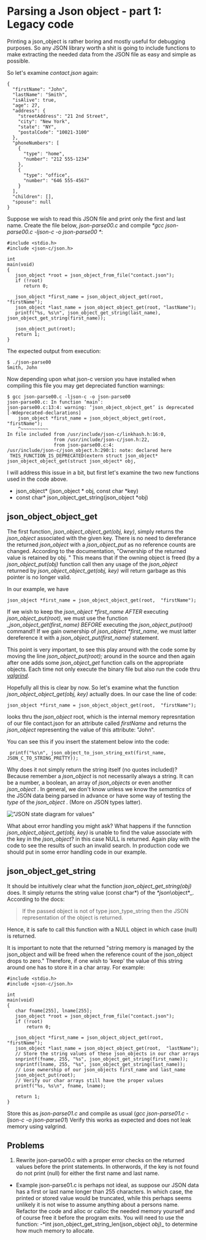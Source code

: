 # Parsing a Json object - part 1: Legacy code

Printing a json\_object is rather boring and mostly useful for debugging purposes. So any JSON library worth a shit is going to include functions to make extracting the needed data from the JSON file as easy and simple as possible.

So let's examine _*contact.json*_ again:

```
{
  "firstName": "John",
  "lastName": "Smith",
  "isAlive": true,
  "age": 27,
  "address": {
    "streetAddress": "21 2nd Street",
    "city": "New York",
    "state": "NY",
    "postalCode": "10021-3100"
  },
  "phoneNumbers": [
    {
      "type": "home",
      "number": "212 555-1234"
    },
    {
      "type": "office",
      "number": "646 555-4567"
    }
  ],
  "children": [],
  "spouse": null
}
```
Suppose we wish to read this JSON file and print only the first and last name. Create the file below, _*json-parse00.c*_ and compile _*gcc json-parse00.c -ljson-c -o json-parse00 *_:

```
#include <stdio.h>
#include <json-c/json.h>

int
main(void)
{
   json_object *root = json_object_from_file("contact.json");
   if (!root)
      return 0;

   json_object *first_name = json_object_object_get(root, "firstName");
   json_object *last_name = json_object_object_get(root, "lastName");
   printf("%s, %s\n", json_object_get_string(last_name), json_object_get_string(first_name));

   json_object_put(root);
   return 1;
}
```

The expected output from execution:

```
$ ./json-parse00
Smith, John

``` 

Now depending upon what json-c version you have installed when compiling this file you may get depreciated function warnings:

```
$ gcc json-parse00.c -ljson-c -o json-parse00 
json-parse00.c: In function ‘main’:
json-parse00.c:13:4: warning: ‘json_object_object_get’ is deprecated [-Wdeprecated-declarations]
    json_object *first_name = json_object_object_get(root,  "firstName");
    ^~~~~~~~~~~
In file included from /usr/include/json-c/linkhash.h:16:0,
                 from /usr/include/json-c/json.h:22,
                 from json-parse00.c:4:
/usr/include/json-c/json_object.h:290:1: note: declared here
 THIS_FUNCTION_IS_DEPRECATED(extern struct json_object* json_object_object_get(struct json_object* obj,

```

I will address this issue in a bit, but first let's examine the two new functions used in the code above.

- json_object\* (json_object \* obj, const char \*key)
- const char\* json_object_get_string(json_object \*obj)


## json_object_object_get
The first function, _*json\_object\_object\_get(obj, key)*_, simply returns the _*json_object*_ associated with the given key. There is no need to dereferance the returned _*json_object*_ with a _*json_object_put*_ as no reference counts are changed. According to the documentation, "Ownership of the returned value is retained by obj. " This means that if the owning object is freed (by a  _*json_object_put(obj)*_ function call then any usage of the _*json_object*_  returned by 
 _*json_object_object_get(obj, key)*_ will return garbage as this pointer is no longer valid. 

In our example, we have 

```
json_object *first_name = json_object_object_get(root,  "firstName");
```

If we wish to keep the _*json_object \*first_name*_  *AFTER* executing _*json_object_put(root)*_, we must use the function _*json_object_get(first_name)* *BEFORE* executing the _*json_object_put(root)*_ command!! If we gain ownership of _*json_object \*first_name*_, we must latter dereference it with a _*json_object_put(first_name)*_ statement.

This point is very important, to see this play around with the code some by moving the line _*json_object_put(root);*_ around in the source and then again after one adds some _*json_object_get*_ function calls on the appropriate objects. Each time not only execute the binary file but also run the code thru [_*valgrind*_](https://www.valgrind.org/).
 
Hopefully all this is clear by now. So let's examine what the function _*json_object_object_get(obj, key)*_ actually does. In our case the line of code:

```
json_object *first_name = json_object_object_get(root,  "firstName");
```

looks thru the _*json_object*_ root, which is the internal memory represntation of our file contact.json for an attribute called _*firstName*_ and returns the _*json_object*_ representing the value of this attribute: "John".

You can see this if you insert the statement below into the code:

```
 printf("%s\n", json_object_to_json_string_ext(first_name, JSON_C_TO_STRING_PRETTY));
```

Why does it not simply return the string itself (no quotes included)? Because remember a _*json_object*_  is not necessarily always a string. It can be a number, a boolean, an array of _*json_objects*_  or even another _*json_object*_ . In general, we don't know unless we know the _*semantics*_ of the JSON data being parsed in advance or have some way of testing the _*type*_ of the _*json_object*_ . (More on JSON types latter).

!["JSON state diagram for values"](https://github.com/rbtylee/tutorial-jsonc/blob/master/Images/value.png)

What about error handling you might ask? What happens if the funnction _*json_object_object_get(obj, key)*_ is unable to find the value associate with the key in the _*json_object*_? in this case NULL is returned. Again play with the code to see the results of such an invalid search. In production code we should put in some error handling code in our example. 

## json\_object\_get\_string

It should be intuitively clear what the function _*json\_object\_get_string(obj)*_ does. It simply returns the string value (const char*) of the _*json_\object*_. According to the docs:
>If the passed object is not of type json\_type_string then the JSON representation of the object is returned.

Hence, it is safe to call this function with a NULL object in which case (null) is returned.

It is important to note that the returned "string memory is managed by the json\_object and will be freed when the reference count of the json\_object drops to zero." Therefore, if one wish to 'keep' the value of this string around one has to store it in a char array. For example:

```
#include <stdio.h>
#include <json-c/json.h>

int 
main(void)
{
   char fname[255], lname[255];
   json_object *root = json_object_from_file("contact.json");
   if (!root)
       return 0;
       
   json_object *first_name = json_object_object_get(root,  "firstName");
   json_object *last_name = json_object_object_get(root,  "lastName");
   // Store the string values of these json_objects in our char arrays
   snprintf(fname, 255, "%s", json_object_get_string(first_name));
   snprintf(lname, 255, "%s", json_object_get_string(last_name));
   // Lose ownership of our json_objects first_name and last_name
   json_object_put(root);
   // Verify our char arrays still have the proper values
   printf("%s, %s\n", fname, lname);
   
   return 1;
}

```

Store this as _*json-parse01.c*_ and compile as usual (_*gcc json-parse01.c -ljson-c -o json-parse01*_)
Verify this works as expected and does not leak memory using valgrind.

## Problems

1. Rewrite json-parse00.c with a proper error checks on the returned values before the print statements. In otherwords, if the key is not found do not print (null) for either the first name and last name.

- Example json-parse01.c is perhaps not ideal, as suppose our JSON data has a first or last name longer than 255 characters. In which case, the printed or stored value would be truncated, while this perhaps seems unlikely it is not wise to assume anything about a persons name. Refactor the code and alloc or calloc the needed memory yourself and of course free it before the program exits. You will need to use the function: -*int json\_object\_get\_string\_len(json_object *obj)*_ to determine how much memory to allocate.
